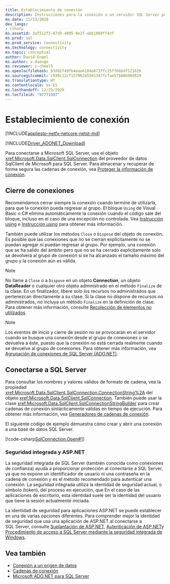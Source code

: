 ```yaml
---
title: Establecimiento de conexión
description: Instrucciones para la conexión a un servidor SQL Server por el proveedor SqlClient.
ms.date: 11/13/2020
dev_langs:
- csharp
ms.assetid: 3af512f3-87d9-4005-9e2f-abb1060ff43f
ms.prod: sql
ms.prod_service: connectivity
ms.technology: connectivity
ms.topic: conceptual
author: David-Engel
ms.author: v-daenge
ms.reviewer: v-chmalh
ms.openlocfilehash: b3d92f49fb4eae6184a673ffc25ff6bbdf521626
ms.sourcegitcommit: c938c12cf157962a5541347fcfae57588b90d929
ms.translationtype: HT
ms.contentlocale: es-ES
ms.lasthandoff: 12/25/2020
ms.locfileid: "97771597"
---
```

# <a name="establishing-connection"></a>Establecimiento de conexión

[!INCLUDE[appliesto-netfx-netcore-netst-md](../../includes/appliesto-netfx-netcore-netst-md.md)]

[!INCLUDE[Driver_ADONET_Download](../../includes/driver_adonet_download.md)]

Para conectarse a Microsoft SQL Server, use el objeto <xref:Microsoft.Data.SqlClient.SqlConnection> del proveedor de datos SqlClient de Microsoft para SQL Server. Para almacenar y recuperar de forma segura las cadenas de conexión, vea [Proteger la información de conexión](protecting-connection-information.md).

## <a name="closing-connections"></a>Cierre de conexiones

Recomendamos cerrar siempre la conexión cuando termine de utilizarla, para que la conexión pueda regresar al grupo. El bloque `Using` de Visual Basic o C# elimina automáticamente la conexión cuando el código sale del bloque, incluso en el caso de una excepción no controlada. Vea [Instrucción using](/dotnet/csharp/language-reference/keywords/using-statement) e [Instrucción using](/dotnet/visual-basic/language-reference/statements/using-statement) para obtener más información.

También puede utilizar los métodos `Close` o `Dispose` del objeto de conexión. Es posible que las conexiones que no se cierran explícitamente no se puedan agregar ni puedan regresar al grupo. Por ejemplo, una conexión que se ha salido del ámbito pero que no se ha cerrado explícitamente solo se devolverá al grupo de conexión si se ha alcanzado el tamaño máximo del grupo y la conexión aún es válida.

> [!NOTE]
> No llame a `Close` o a `Dispose` en un objeto **Connection**, un objeto **DataReader** o cualquier otro objeto administrado en el método `Finalize` de la clase. En un finalizador, libere solo los recursos no administrados que pertenezcan directamente a su clase. Si la clase no dispone de recursos no administrados, no incluya un método `Finalize` en la definición de clase. Para obtener más información, consulte [Recolección de elementos no utilizados](/dotnet/standard/garbage-collection/index).

> [!NOTE]
> Los eventos de inicio y cierre de sesión no se provocarán en el servidor cuando se busque una conexión desde el grupo de conexiones o se devuelva a éste, puesto que la conexión no está cerrada realmente cuando se devuelve al grupo de conexiones. Para obtener más información, vea [Agrupación de conexiones de SQL Server (ADO.NET)](sql-server-connection-pooling.md).

## <a name="connecting-to-sql-server"></a>Conectarse a SQL Server

Para consultar los nombres y valores válidos de formato de cadena, vea la propiedad <xref:Microsoft.Data.SqlClient.SqlConnection.ConnectionString%2A> del objeto <xref:Microsoft.Data.SqlClient.SqlConnection>. También puede usar la clase <xref:Microsoft.Data.SqlClient.SqlConnectionStringBuilder> para crear cadenas de conexión sintácticamente válidas en tiempo de ejecución. Para obtener más información, vea [Generadores de cadenas de conexión](connection-string-builders.md).

El siguiente código de ejemplo demuestra cómo crear y abrir una conexión a una base de datos SQL Server.

[!code-csharp[SqlConnection.Open#1](~/../sqlclient/doc/samples/SqlConnection_Open.cs#1)]

### <a name="integrated-security-and-aspnet"></a>Seguridad integrada y ASP.NET

La seguridad integrada de SQL Server (también conocida como conexiones de confianza) ayuda a proporcionar protección al conectarse a SQL Server, ya que no expone un identificador de usuario ni una contraseña en la cadena de conexión y es el método recomendado para autenticar una conexión. La seguridad integrada utiliza la identidad de seguridad actual, o símbolo (token), del proceso en ejecución, que En el caso de las aplicaciones de escritorio, esta identidad suele ser la identidad del usuario que tiene la sesión actualmente iniciada.

La identidad de seguridad para aplicaciones ASP.NET se puede establecer en una de varias opciones diferentes. Para comprender mejor la identidad de seguridad que usa una aplicación de ASP.NET al conectarse a SQL Server, consulte [Suplantación de ASP.NET](/previous-versions/aspnet/xh507fc5(v=vs.100)), [Autenticación de ASP.NET](/previous-versions/aspnet/eeyk640h(v=vs.100))y [Procedimiento de acceso a SQL Server mediante la seguridad integrada de Windows](/previous-versions/aspnet/bsz5788z(v=vs.100)).

## <a name="see-also"></a>Vea también

- [Conexión a un origen de datos](connecting-to-data-source.md)
- [Cadenas de conexión](connection-strings.md)
- [Microsoft ADO.NET para SQL Server](microsoft-ado-net-sql-server.md)
